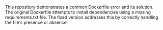 This repository demonstrates a common Dockerfile error and its solution.  The original Dockerfile attempts to install dependencies using a missing requirements.txt file.  The fixed version addresses this by correctly handling the file's presence or absence.